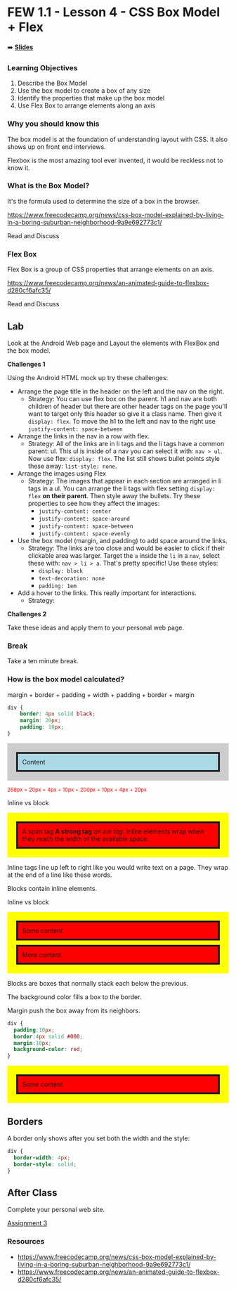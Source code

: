 <!-- .slide: data-background="./Images/header.svg" data-background-repeat="none" data-background-size="40% 40%" data-background-position="center 10%" class="header" -->
# FEW 1.1 - Lesson 4 - CSS Box Model + Flex

<!-- Put a link to the slides so that students can find them -->

➡️ [**Slides**](/Syllabus-Template/Slides/lesson1.html ':ignore')

<!-- > -->

### Learning Objectives

1. Describe the Box Model
1. Use the box model to create a box of any size
1. Identify the properties that make up the box model
1. Use Flex Box to arrange elements along an axis

<!-- > -->

### Why you should know this

The box model is at the foundation of understanding layout with CSS. It also shows up on front end interviews. 

Flexbox is the most amazing tool ever invented, it would be reckless not to know it. 

<!-- > -->

### What is the Box Model? 

<div>It's the formula used to determine the size of a box in the browser.</div>

https://www.freecodecamp.org/news/css-box-model-explained-by-living-in-a-boring-suburban-neighborhood-9a9e692773c1/

Read and Discuss

<!-- > -->

### Flex Box

Flex Box is a group of CSS properties that arrange elements on an axis. 

https://www.freecodecamp.org/news/an-animated-guide-to-flexbox-d280cf6afc35/

Read and Discuss

<!-- > -->

## Lab

Look at the Android Web page and Layout the elements with FlexBox and the box model.

**Challenges 1**

Using the Android HTML mock up try these challenges:

- Arrange the page title in the header on the left and the nav on the right.
    - Strategy: You can use flex box on the parent. h1 and nav are both children of header but there are other header tags on the page you'll want to target only this header so give it a class name. Then give it `display: flex`. To move the h1 to the left and nav to the right use `justify-content: space-between`
- Arrange the links in the nav in a row with flex. 
    - Strategy: All of the links are in li tags and the li tags have a common parent: ul. This ul is inside of a nav you can select it with: `nav > ul`. Now use flex: `display: flex`. The list still shows bullet points style these away: `list-style: none`. 
- Arrange the images using Flex
    - Strategy: The images that appear in each section are arranged in li tags in a ul. You can arrange the li tags with flex setting `display: flex` **on their parent**. Then style away the bullets. Try these properties to see how they affect the images: 
        - `justify-content: center`
        - `justify-content: space-around`
        - `justify-content: space-between`
        - `justify-content: space-evenly`
- Use the box model (margin, and padding) to add space around the links. 
    - Strategy: The links are too close and would be easier to click if their clickable area was larger. Target the `a` inside the `li` in a `nav`, select these with: `nav > li > a`. That's pretty specific! Use these styles: 
        - `display: block`
        - `text-decoration: none`
        - `padding: 1em`
- Add a hover to the links. This really important for interactions. 
    - Strategy: 

**Challenges 2**

Take these ideas and apply them to your personal web page. 

<!-- > -->

### Break

Take a ten minute break. 

<!-- > -->

### How is the box model calculated?

margin + border + padding + width + padding + border + margin

```css
div {
    border: 4px solid black;
    margin: 20px;
    padding: 10px;
}
```

<!-- > -->

<div style="background-color:#ccc; padding: 10px">
  <div style="width:auto;padding:10px;border:4px solid;margin:10px;background-color: lightblue; text-align: left">Content</div>
</div>

<small style="color: red">268px = 20px + 4px + 10px + 200px + 10px + 4px + 20px</small>

<!-- > -->

Inline vs block

<div style="background-color:yellow; padding: 10px">
  <div style="text-align:left;padding:10px;border:4px solid;margin:10px;background-color: red">
    <span>A span tag</span> <strong>A strong tag</strong> <em>an em tag</em>. Inline elements wrap when they reach the width of the available space.
  </div>
</div>

Inline tags line up left to right like you would write text on a page. They wrap at the end of a line like these words. 

Blocks contain inline elements. 

<!-- > -->

Inline vs block

<div style="background-color:yellow; padding: 10px">
  <div style="width:auto;padding:10px;border:4px solid;margin:10px;background-color: red">Some content</div>
  <div style="width:auto;padding:10px;border:4px solid;margin:10px;background-color: red">More content</div>
</div>

Blocks are boxes that normally stack each below the previous. 

<!-- > -->

The background color fills a box to the border.

Margin push the box away from its neighbors.

```CSS
div {
  padding:10px;
  border:4px solid #000;
  margin:10px;
  background-color: red;
}
```

<div style="background-color:yellow; padding: 10px">
  <div style="width:auto;padding:10px;border:4px solid;margin:10px;background-color: red">Some content</div>
</div>

<!-- > -->

## Borders

<!-- > -->

A border only shows after you set both the width and the style: 

```CSS 
div {
  border-width: 4px;
  border-style: solid;
}
```

## After Class 

Complete your personal web site. 

[Assignment 3](../assignments/assignment-03.md)

### Resources 

- https://www.freecodecamp.org/news/css-box-model-explained-by-living-in-a-boring-suburban-neighborhood-9a9e692773c1/
- https://www.freecodecamp.org/news/an-animated-guide-to-flexbox-d280cf6afc35/